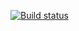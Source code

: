 [![Build status](https://ci.appveyor.com/api/projects/status/9qo88sadl3ong63i/branch/master?svg=true)](https://ci.appveyor.com/project/Musppelheim/appveyor/branch/master)
